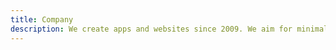 ```yaml
---
title: Company
description: We create apps and websites since 2009. We aim for minimalism and efficiency in everything we do. Our products are simple yet beautiful. They help you focus on your goals, not on your tools.
---
```

